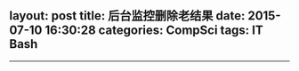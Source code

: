 layout: post
title: 后台监控删除老结果
date: 2015-07-10 16:30:28
categories: CompSci
tags: IT Bash
---


------
